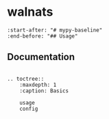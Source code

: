 # walnats

```{include} ../README.md
:start-after: "# mypy-baseline"
:end-before: "## Usage"
```

## Documentation

```{eval-rst}

.. toctree::
    :maxdepth: 1
    :caption: Basics

    usage
    config
```
